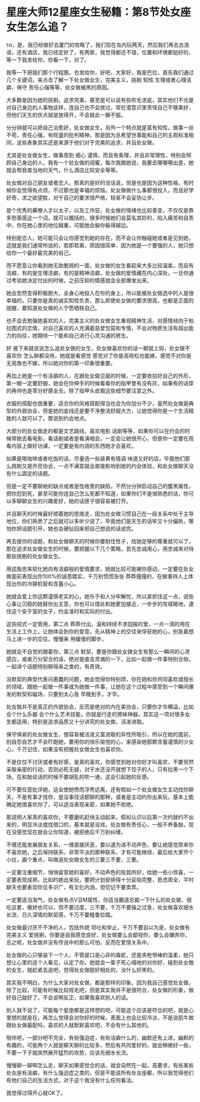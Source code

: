 # 星座大师12星座女生秘籍：第8节处女座女生怎么追？

 τα，是，我已经做好去厦门的攻略了，我们现在岛内玩两天，然后我们再去古浪语，还有酒店，我已经定好了，有两家，我觉得都还不错，位置和环境都挺好的，等一下我发给你，你看一下，对了。

我等一下把我们那个行程图，也发给你，好吧，大家好，我是巴拉，首先我们通过几个关键词，来点击了解一下处女做女生，完美主义，挑剔 知性 生理或者心理洁癖，保守 责任心强等等，处女做被黑的原因。

大多数是因为她的挑剔，追求完美，甚至是可以说有些吹毛求疵，其实他们不光是对自己身边的人事物这样，连自己也不会放过，常在潜意识里责怪自己不够美好，但他们天生的优点就是放得开，不会就此一蹶不振。

分分钟就可以把自己治愈好，处女做女生，另外一个特点就是富有知性，做事一丝不苟，责任心强，有旺盛的批判精神，那是因为总希望世事能和自己的主观标准相同，这些表象其实还是来源于他们对于完美的追求，并且处女做。

尤其是处女做女生，做事周到 细心 谨慎，而且有条理，并且非常理性，特别会照顾自己身边的人，我有一个处女做的闺蜜，每次我跟她说，我要去哪哪哪出差，她就会帮我查当地的天气，什么酒店比较安全等等。

处女做对自己朋友或者恋人，那真的是好的没话说，但是也是因为这种性格，有时候你会觉得有点烦，不过那也是幸福的烦恼，处女做做什么事都很投入，而且好学好奇，求之欲望胜，对于自己的要求很严格，轻易不会妥协让步。

是个优秀的幕僚人才以太子，以及工作狂，处女做的情绪也比较善变，不仅仅是靠多愁善感这一个词，就可以概括的，很多时候她们会莫名其妙的，陷入痛苦和自责中，你在她心里的地位越重，可能她会躲你躲得越远。

特别是恋人，她可能只会让你感觉到她的存在，而不会让你触碰她或者是见到她，这就是我们通常所说的，若即若离，原因很简单，因为她是一个要强的人，她只想给你一个最好最完美的自己。

而不愿意让你看到她无助脆弱的一面，处女做的女生看起来大多比较温柔，而且有洁癖，有的是生理洁癖，有的是精神洁癖，处女做的爱情藏在内心深处，一旦你通过考验她决定付出的时候，之前压抑的情感就会全部爆发出来。

她会忽然变得积极胆大，全身心地投入在你的身上，所以能被处女做选中的人是很幸福的，只要你是真的诚实知性负责，那么即使处女做的要求很高，也都是正面的提醒，要知道处女做的人宁愿牺牲自己。

也不会去勉强她喜欢的人，完美主义的处女做女生重视精神生活，对感情倾向于柏拉图式的恋情，对自己喜欢的人充满着慈爱包容和专情，不会对物质生活有超出能力的向往，她期待一个能和自己进行心灵沟通的男生。

好 接下来就说说怎么追处女做的女生，处女做喜欢你的话一聊就上钩，处女做不喜欢你 怎么聊都没用，她就是看感觉 感觉对了你是高晓松也能嫁，感觉不对你是无焉族也不嫁，所以她对你的第一印象很重要。

再加上她是一个有洁癖的人，在跟处女做见面的时候，一定要收拾好自己的外形，第一眼一定要舒服，她会在你伸手的时候看看你的指甲里有没有灰，如果有的话穿的再帅也是零分好感全无，除了指甲头皮屑这些细节要注意之外。

衣服的搭配也很重要，适合你的风格搭配得当也会为你加分不少，虽然处女做是典型的外貌协会，但是她的底线还是要干净整洁舒服大方，让她觉得你是一个生活精致的人就可以了，那说到约会地点。

大部分的处女做走的都是文艺路线，喜欢电影 话剧等等，如果你可以在约会的时候带她去看电影，看话剧或者是看演唱会，一定会让她很开心，但是你一定要在观看内容上做好功课，一定要是有内涵的东西她才会喜欢。

如果是喝咖啡或者吃饭的话，尽量选一些装黄有情调 味道又好的店，毕竟他们那么挑剔又是外贸协会，一点不满意就会直接影响到她的约会体验，和处女做聊天没有什么固定的话题。

但是一定不要聊她的缺点或者是性格里的缺陷，不然分分钟启动自己的腹黑属性，把你怼到死，甚至可能你连自己怎么死都不知道，如果你们不是很熟悉的话，你可以多聊聊女生的兴趣爱好，她的话匣子很容易被打开。

并且聊天的时候最好顺着她的思维走，因为处女做习惯自己在一段关系中处于主导地位，你们熟悉了之后就可以多听少说了，毕竟他们是天生的话牢又十分偏执，哪怕你把话题引开，她也会硬扯回来把自己想说的话说完。

再去接你的话题，和处女做聊天的时候你要耐住性子，给她足够的尊重就可以了，那在追求处女做女生的时候，要把握以下几个策略，首先忠诚用心，用忠诚来对待那些挑剔的处女做女生。

用这股忠来软化她向有洁癖般的爱情要求，她就比较可能被你感动，一定要在处女做面前表现出你100%的诚恳踏实，千万别慌慌张张 莽莽撞撞的，在做事待人上体现出你的冷静机智和含蓄小心。

她就会爱上你这颗谨慎老实的心，她乐于和人分牢解忧，所以紧抓住这一点，说些心事让沉稳的她替你出主意，你也可以借此和她更加接近，一步步的攻城略地，逮住这个安于室的女子，约会准时和实际的付出。

这些招式一定管用，第二点 莽莽付出，温和持续不求回报的爱，一点一滴的用在生活上工作上，让她体会到你的爱意，先从精神上的交往来俘获她的心，别急着想马上进一步的交往，慢慢来 用缓慢的脚步。

她就会不自觉的跟着你，第三点 默契，要是你跟处女做女生有那么一瞬间的心灵感应，或者万分契合的话，绝对是直击灵魂的一下，比如一起做一件事特别合拍，一起讲个话题特别聊得来之类的，有奇效。

没默契的典型代表问愚蠢的问题，她会觉得你特别烦，你在她和你共同喜欢或擅长的领域，跟她一起做一件事或为她做一件事，让她在这个过程中感受到一个瞬间爆发的默契和磁场，只要别太心急 早晚到手，才华。

处女做并不是真正的外貌协会，反而是绝对的内在美协会，只要你才华横溢，比如会个什么乐器 会个什么艺术技能，你就是行走的撩妹神器，其实这一项对很多女生都适用，特别是追求品质又十分讲究的处女做，活泼进取。

保守俱紧的处女做女生，很容易被活泼又富进取的异性所吸引，所以在她的面前，别自怨自艺才不会吓跑她，要用你的快乐愉悦的心，来感染她那颗含蓄谨慎的少女心，千万记住，如果没有把握处女做女生也喜欢你。

不是仅仅不讨厌或者有好感，是真的喜欢，你感觉到她对你好才叫喜欢，不要贸然采取亲密的行动，否则必死无疑，对于水还没开就想下饺子的人，只有拉黑一个下场，在和她说话的时候不要胡乱的吹一通，这会引起她的反感。

可不要任意批评她，这会使她愤而浮秀远离，还有假如一个处女做女生主动找你聊天，不是有事才找你，是没事找话题聊的那种，或者是主动约你出来玩，基本上能确定她很喜欢你了，可以适当表现亲密，如果她不拒绝。

那说明人家真的喜欢你，不要磨叽赶快主动起来，假如认识以后第一次约就约不出来的，明显冷淡或找借口的，基本就是没戏，处女做有责任心，一般不养备胎，现在没感觉现在就会让你知道，被拒绝后千万别纠缠。

不缠还能发展朋友关系，一缠直接厌恶，要以退为进不动声色，要让她感觉原来你不喜欢她，之后保持联系，非常平淡的那种联系，才有可能继续，最后给大家开个小灶，画个重点，叫做追处女做女生的三要三不要，三要。

一定要注重细节，悄悄留意她的喜好，不动声色的投其所好，给她一些小惊喜，一定要表现成熟，比如约她出来玩，要把计划安排得十分妥贴完整，思虑周全，平时聊天也要表现你见多识广，有文化内涵，但切记不要卖弄。

一定要适当淘气，处女做有点V豆M属性，你适当霸道总裁一下什么的处女做，很吃这套，傲娇也可以，但不要过度，三不要，千万不要操之过急，处女做喜欢细水长流，日久深情的默契感，千万不要粗鲁拉踏。

处女做最讨厌不干净的人，包括外貌 坦吐和举止，千万不要自以为是，处女做有完美主义 爱挑剔，你要是自我感觉良好，处女做要么会鄙视你，要么会嫌弃你，总之呢，处女做并没有传说中的那么可怕，反而在爱情关系中。

处女做的心只够装下一个人，不管是口是心非的毒蛇，还是夹枪带棒的温柔，她只想让心里的这个人看见，认定了你，她就会一辈子死心塌地的对你好，碰到处女做的女生，就赶紧去追吧，觉得处女做挺好相处的，没什么好黑的。

其实我不明白，为什么大家对处女做，都是那样的印象，因为我自己感觉处女做，除了比较，可能有时候比较规毛吧，但是其实我并不是很符合，处女做的形象，做好自己就好了，不会说啊反正，如果我喜欢别人的话。

别人就不说了，可能每个星座都是这样想的吧，可能这个应该是符合的吧，就是心里想的就是在，再怎么觉得会对你好的时候，表面上也会比较冷淡，不是说肌牛做跟处女做最配吗，喜欢的人就默默喜欢吧，不会有什么其他的。

陪伴吧，一部分吧不完全，有些强迫症，有些洁癖什么的，幽默还有上进，幽默的有趣的，可能两个人就是聊天聊的比较多，然后有共同爱好的，就会稍微好一些，不要一下子就突然展开猛烈的攻势，应该先细水长流。

慢慢聊一聊啊怎么走，聊天如果感觉合的话，就会自然在一起，高要求，有些某些处女座有洁癖，有什么强迫症之类的，但是不能说所有处女座都，所以我觉得他们有他们自己的生活方式，对于这个我没有什么任何看法。

我觉得过得开心就OK了。